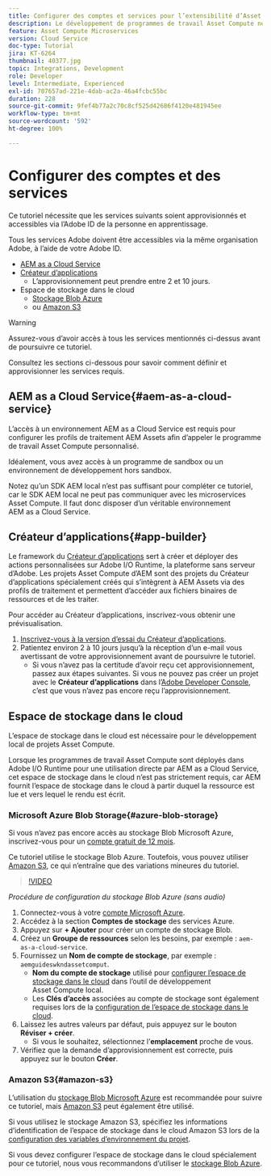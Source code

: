 ```yaml
---
title: Configurer des comptes et services pour l’extensibilité d’Asset Compute
description: Le développement de programmes de travail Asset Compute nécessite l’accès à des comptes et à des services, y compris AEM as a Cloud Service, le Créateur d’applications et l’espace de stockage dans le cloud fourni par Microsoft ou Amazon.
feature: Asset Compute Microservices
version: Cloud Service
doc-type: Tutorial
jira: KT-6264
thumbnail: 40377.jpg
topic: Integrations, Development
role: Developer
level: Intermediate, Experienced
exl-id: 707657ad-221e-4dab-ac2a-46a4fcbc55bc
duration: 228
source-git-commit: 9fef4b77a2c70c8cf525d42686f4120e481945ee
workflow-type: tm+mt
source-wordcount: '592'
ht-degree: 100%

---
```


# Configurer des comptes et des services

Ce tutoriel nécessite que les services suivants soient approvisionnés et accessibles via l’Adobe ID de la personne en apprentissage.

Tous les services Adobe doivent être accessibles via la même organisation Adobe, à l’aide de votre Adobe ID.

+ [AEM as a Cloud Service](#aem-as-a-cloud-service)
+ [Créateur d’applications](#app-builder)
   + L’approvisionnement peut prendre entre 2 et 10 jours.
+ Espace de stockage dans le cloud
   + [Stockage Blob Azure](https://azure.microsoft.com/en-us/services/storage/blobs/)
   + ou [Amazon S3](https://aws.amazon.com/s3/?did=ft_card&amp;trk=ft_card)

>[!WARNING]
>
>Assurez-vous d’avoir accès à tous les services mentionnés ci-dessus avant de poursuivre ce tutoriel.
> 
> Consultez les sections ci-dessous pour savoir comment définir et approvisionner les services requis.

## AEM as a Cloud Service{#aem-as-a-cloud-service}

L’accès à un environnement AEM as a Cloud Service est requis pour configurer les profils de traitement AEM Assets afin d’appeler le programme de travail Asset Compute personnalisé.

Idéalement, vous avez accès à un programme de sandbox ou un environnement de développement hors sandbox.

Notez qu’un SDK AEM local n’est pas suffisant pour compléter ce tutoriel, car le SDK AEM local ne peut pas communiquer avec les microservices Asset Compute. Il faut donc disposer d’un véritable environnement AEM as a Cloud Service.

## Créateur d’applications{#app-builder}

Le framework du [Créateur d’applications](https://developer.adobe.com/app-builder/) sert à créer et déployer des actions personnalisées sur Adobe I/O Runtime, la plateforme sans serveur d’Adobe. Les projets Asset Compute d’AEM sont des projets du Créateur d’applications spécialement créés qui s’intègrent à AEM Assets via des profils de traitement et permettent d’accéder aux fichiers binaires de ressources et de les traiter.

Pour accéder au Créateur d’applications, inscrivez-vous obtenir une prévisualisation.

1. [Inscrivez-vous à la version d’essai du Créateur d’applications](https://developer.adobe.com/app-builder/trial/).
1. Patientez environ 2 à 10 jours jusqu’à la réception d’un e-mail vous avertissant de votre approvisionnement avant de poursuivre le tutoriel.
   + Si vous n’avez pas la certitude d’avoir reçu cet approvisionnement, passez aux étapes suivantes. Si vous ne pouvez pas créer un projet avec le __Créateur d’applications__ dans l’[Adobe Developer Console](https://developer.adobe.com/console/), c’est que vous n’avez pas encore reçu l’approvisionnement.

## Espace de stockage dans le cloud

L’espace de stockage dans le cloud est nécessaire pour le développement local de projets Asset Compute.

Lorsque les programmes de travail Asset Compute sont déployés dans Adobe I/O Runtime pour une utilisation directe par AEM as a Cloud Service, cet espace de stockage dans le cloud n’est pas strictement requis, car AEM fournit l’espace de stockage dans le cloud à partir duquel la ressource est lue et vers lequel le rendu est écrit.

### Microsoft Azure Blob Storage{#azure-blob-storage}

Si vous n’avez pas encore accès au stockage Blob Microsoft Azure, inscrivez-vous pour un [compte gratuit de 12 mois](https://azure.microsoft.com/fr-fr/free/).

Ce tutoriel utilise le stockage Blob Azure. Toutefois, vous pouvez utiliser [Amazon S3](#amazon-s3), ce qui n’entraîne que des variations mineures du tutoriel.

>[!VIDEO](https://video.tv.adobe.com/v/40377?quality=12&learn=on)

_Procédure de configuration du stockage Blob Azure (sans audio)_

1. Connectez-vous à votre [compte Microsoft Azure](https://azure.microsoft.com/fr-fr/account/).
1. Accédez à la section __Comptes de stockage__ des services Azure.
1. Appuyez sur __+ Ajouter__ pour créer un compte de stockage Blob.
1. Créez un __Groupe de ressources__ selon les besoins, par exemple : `aem-as-a-cloud-service`.
1. Fournissez un __Nom de compte de stockage__, par exemple : `aemguideswkndassetcomput`.
   + __Nom du compte de stockage__ utilisé pour [configurer l’espace de stockage dans le cloud](../develop/environment-variables.md) dans l’outil de développement Asset Compute local.
   + Les __Clés d’accès__ associées au compte de stockage sont également requises lors de la [configuration de l’espace de stockage dans le cloud](../develop/environment-variables.md).
1. Laissez les autres valeurs par défaut, puis appuyez sur le bouton __Réviser + créer__.
   + Si vous le souhaitez, sélectionnez l’__emplacement__ proche de vous.
1. Vérifiez que la demande d’approvisionnement est correcte, puis appuyez sur le bouton __Créer__.

### Amazon S3{#amazon-s3}

L’utilisation du [stockage Blob Microsoft Azure](#azure-blob-storage) est recommandée pour suivre ce tutoriel, mais [Amazon S3](https://aws.amazon.com/s3/?did=ft_card&amp;trk=ft_card) peut également être utilisé.

Si vous utilisez le stockage Amazon S3, spécifiez les informations d’identification de l’espace de stockage dans le cloud Amazon S3 lors de la [configuration des variables d’environnement du projet](../develop/environment-variables.md#amazon-s3).

Si vous devez configurer l’espace de stockage dans le cloud spécialement pour ce tutoriel, nous vous recommandons d’utiliser le [stockage Blob Azure](#azure-blob-storage).
